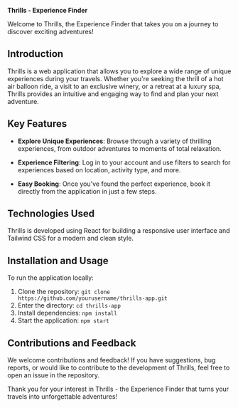 **Thrills - Experience Finder**

Welcome to Thrills, the Experience Finder that takes you on a journey to discover exciting adventures! 

## Introduction

Thrills is a web application that allows you to explore a wide range of unique experiences during your travels. Whether you're seeking the thrill of a hot air balloon ride, a visit to an exclusive winery, or a retreat at a luxury spa, Thrills provides an intuitive and engaging way to find and plan your next adventure.

## Key Features

- **Explore Unique Experiences**: Browse through a variety of thrilling experiences, from outdoor adventures to moments of total relaxation.

- **Experience Filtering**: Log in to your account and use filters to search for experiences based on location, activity type, and more.

- **Easy Booking**: Once you've found the perfect experience, book it directly from the application in just a few steps.

## Technologies Used

Thrills is developed using React for building a responsive user interface and Tailwind CSS for a modern and clean style.

## Installation and Usage

To run the application locally:

1. Clone the repository: `git clone https://github.com/yourusername/thrills-app.git`
2. Enter the directory: `cd thrills-app`
3. Install dependencies: `npm install`
4. Start the application: `npm start`

## Contributions and Feedback

We welcome contributions and feedback! If you have suggestions, bug reports, or would like to contribute to the development of Thrills, feel free to open an issue in the repository.

Thank you for your interest in Thrills - the Experience Finder that turns your travels into unforgettable adventures!
